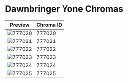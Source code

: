 # Dawnbringer Yone Chromas

| Preview | Chroma ID |
|---------|-----------|
| ![777020](https://raw.communitydragon.org/latest/plugins/rcp-be-lol-game-data/global/default/v1/champion-chroma-images/777/777020.png) | 777020 |
| ![777021](https://raw.communitydragon.org/latest/plugins/rcp-be-lol-game-data/global/default/v1/champion-chroma-images/777/777021.png) | 777021 |
| ![777022](https://raw.communitydragon.org/latest/plugins/rcp-be-lol-game-data/global/default/v1/champion-chroma-images/777/777022.png) | 777022 |
| ![777023](https://raw.communitydragon.org/latest/plugins/rcp-be-lol-game-data/global/default/v1/champion-chroma-images/777/777023.png) | 777023 |
| ![777024](https://raw.communitydragon.org/latest/plugins/rcp-be-lol-game-data/global/default/v1/champion-chroma-images/777/777024.png) | 777024 |
| ![777025](https://raw.communitydragon.org/latest/plugins/rcp-be-lol-game-data/global/default/v1/champion-chroma-images/777/777025.png) | 777025 |
